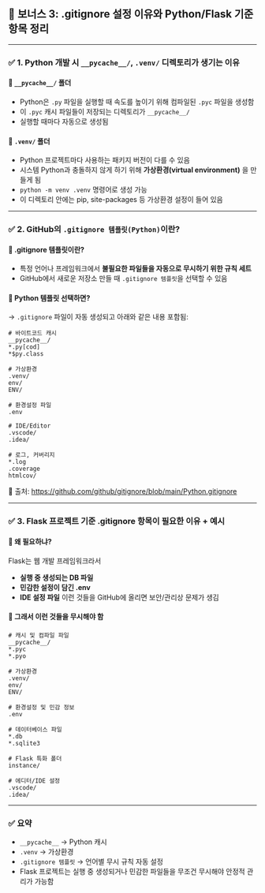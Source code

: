 ## 🧩 보너스 3: .gitignore 설정 이유와 Python/Flask 기준 항목 정리

---

### ✅ 1. Python 개발 시 `__pycache__/`, `.venv/` 디렉토리가 생기는 이유

#### 🔹 `__pycache__/` 폴더

- Python은 `.py` 파일을 실행할 때 속도를 높이기 위해 컴파일된 `.pyc` 파일을 생성함
- 이 `.pyc` 캐시 파일들이 저장되는 디렉토리가 `__pycache__/`
- 실행할 때마다 자동으로 생성됨

#### 🔹 `.venv/` 폴더

- Python 프로젝트마다 사용하는 패키지 버전이 다를 수 있음
- 시스템 Python과 충돌하지 않게 하기 위해 **가상환경(virtual environment)** 을 만들게 됨
- `python -m venv .venv` 명령어로 생성 가능
- 이 디렉토리 안에는 pip, site-packages 등 가상환경 설정이 들어 있음

---

### ✅ 2. GitHub의 `.gitignore 템플릿(Python)`이란?

#### 🔹 .gitignore 템플릿이란?

- 특정 언어나 프레임워크에서 **불필요한 파일들을 자동으로 무시하기 위한 규칙 세트**
- GitHub에서 새로운 저장소 만들 때 `.gitignore 템플릿`을 선택할 수 있음

#### 🔹 Python 템플릿 선택하면?

→ `.gitignore` 파일이 자동 생성되고 아래와 같은 내용 포함됨:

```text
# 바이트코드 캐시
__pycache__/
*.py[cod]
*$py.class

# 가상환경
.venv/
env/
ENV/

# 환경설정 파일
.env

# IDE/Editor
.vscode/
.idea/

# 로그, 커버리지
*.log
.coverage
htmlcov/
```

📌 출처: https://github.com/github/gitignore/blob/main/Python.gitignore

---

### ✅ 3. Flask 프로젝트 기준 .gitignore 항목이 필요한 이유 + 예시

#### 🔹 왜 필요하냐?

Flask는 웹 개발 프레임워크라서  
- **실행 중 생성되는 DB 파일**
- **민감한 설정이 담긴 .env**
- **IDE 설정 파일**
이런 것들을 GitHub에 올리면 보안/관리상 문제가 생김

#### 🔹 그래서 이런 것들을 무시해야 함

```text
# 캐시 및 컴파일 파일
__pycache__/
*.pyc
*.pyo

# 가상환경
.venv/
env/
ENV/

# 환경설정 및 민감 정보
.env

# 데이터베이스 파일
*.db
*.sqlite3

# Flask 특화 폴더
instance/

# 에디터/IDE 설정
.vscode/
.idea/
```

---

### ✅ 요약

- `__pycache__` → Python 캐시
- `.venv` → 가상환경
- `.gitignore 템플릿` → 언어별 무시 규칙 자동 설정
- Flask 프로젝트는 실행 중 생성되거나 민감한 파일들을 무조건 무시해야 안정적 관리가 가능함
